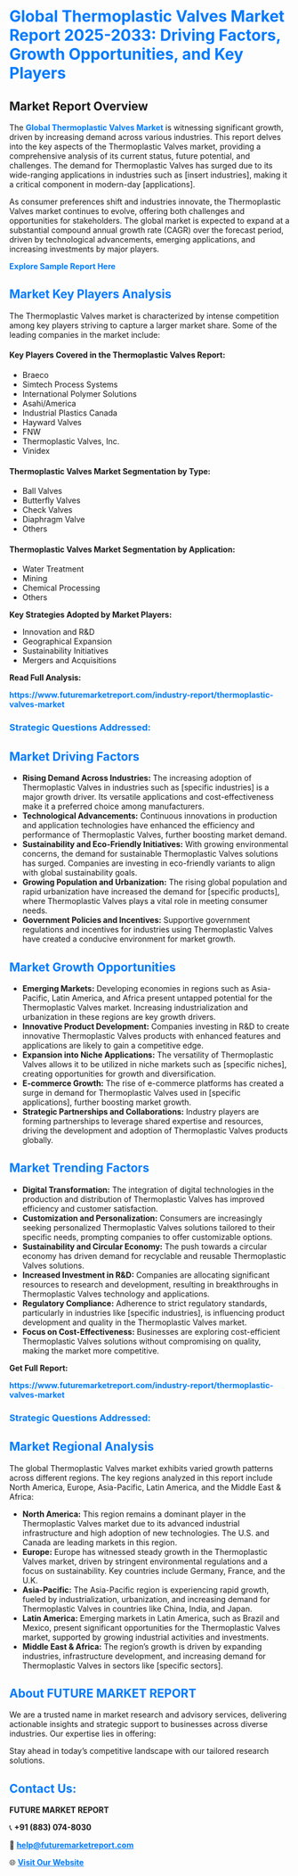 <h1 style="color: #007BFF;">Global Thermoplastic Valves Market Report 2025-2033: Driving Factors, Growth Opportunities, and Key Players</h1>

<section id="overview">
<h2>Market Report Overview</h2>
<p>The <a href="https://www.futuremarketreport.com/industry-report/thermoplastic-valves-market" style="color: #007BFF; text-decoration: none;"><strong>Global Thermoplastic Valves Market</strong></a> is witnessing significant growth, driven by increasing demand across various industries. This report delves into the key aspects of the Thermoplastic Valves market, providing a comprehensive analysis of its current status, future potential, and challenges. The demand for Thermoplastic Valves has surged due to its wide-ranging applications in industries such as [insert industries], making it a critical component in modern-day [applications].</p>
<p>As consumer preferences shift and industries innovate, the Thermoplastic Valves market continues to evolve, offering both challenges and opportunities for stakeholders. The global market is expected to expand at a substantial compound annual growth rate (CAGR) over the forecast period, driven by technological advancements, emerging applications, and increasing investments by major players.</p>
</section>

<section id="overview">
<p><a href="https://www.futuremarketreport.com/request-sample/reportId=52376" style="color: #007BFF; text-decoration: none;"><strong>Explore Sample Report Here</strong></a></p>
</section>

<section id="key-players">
<h2 style="color: #007BFF;">Market Key Players Analysis</h2>
<p>The Thermoplastic Valves market is characterized by intense competition among key players striving to capture a larger market share. Some of the leading companies in the market include:</p>
<h4>Key Players Covered in the Thermoplastic Valves Report:</h4>
<ul><li>Braeco</li><li>Simtech Process Systems</li><li>International Polymer Solutions</li><li>Asahi/America</li><li>Industrial Plastics Canada</li><li>Hayward Valves</li><li>FNW</li><li>Thermoplastic Valves, Inc.</li><li>Vinidex</li></ul>
<h4>Thermoplastic Valves Market Segmentation by Type:</h4>
<ul><li>Ball Valves</li><li>Butterfly Valves</li><li>Check Valves</li><li>Diaphragm Valve</li><li>Others</li></ul>

<h4>Thermoplastic Valves Market Segmentation by Application:</h4>
<ul><li>Water Treatment</li><li>Mining</li><li>Chemical Processing</li><li>Others</li></ul>
<p><strong>Key Strategies Adopted by Market Players:</strong></p>
<ul>
<li>Innovation and R&D</li>
<li>Geographical Expansion</li>
<li>Sustainability Initiatives</li>
<li>Mergers and Acquisitions</li>
</ul>
</section>

<section>
<p><strong>Read Full Analysis: </strong></p><a href="https://www.futuremarketreport.com/industry-report/thermoplastic-valves-market" style="color: #007BFF; text-decoration: none;"><strong>https://www.futuremarketreport.com/industry-report/thermoplastic-valves-market</strong></a>
<h3 style="color: #007BFF;">Strategic Questions Addressed:</h3>
</section>

<section id="driving-factors">
<h2 style="color: #007BFF;">Market Driving Factors</h2>
<ul>
<li><strong>Rising Demand Across Industries:</strong> The increasing adoption of Thermoplastic Valves in industries such as [specific industries] is a major growth driver. Its versatile applications and cost-effectiveness make it a preferred choice among manufacturers.</li>
<li><strong>Technological Advancements:</strong> Continuous innovations in production and application technologies have enhanced the efficiency and performance of Thermoplastic Valves, further boosting market demand.</li>
<li><strong>Sustainability and Eco-Friendly Initiatives:</strong> With growing environmental concerns, the demand for sustainable Thermoplastic Valves solutions has surged. Companies are investing in eco-friendly variants to align with global sustainability goals.</li>
<li><strong>Growing Population and Urbanization:</strong> The rising global population and rapid urbanization have increased the demand for [specific products], where Thermoplastic Valves plays a vital role in meeting consumer needs.</li>
<li><strong>Government Policies and Incentives:</strong> Supportive government regulations and incentives for industries using Thermoplastic Valves have created a conducive environment for market growth.</li>
</ul>
</section>

<section id="growth-opportunities">
<h2 style="color: #007BFF;">Market Growth Opportunities</h2>
<ul>
<li><strong>Emerging Markets:</strong> Developing economies in regions such as Asia-Pacific, Latin America, and Africa present untapped potential for the Thermoplastic Valves market. Increasing industrialization and urbanization in these regions are key growth drivers.</li>
<li><strong>Innovative Product Development:</strong> Companies investing in R&D to create innovative Thermoplastic Valves products with enhanced features and applications are likely to gain a competitive edge.</li>
<li><strong>Expansion into Niche Applications:</strong> The versatility of Thermoplastic Valves allows it to be utilized in niche markets such as [specific niches], creating opportunities for growth and diversification.</li>
<li><strong>E-commerce Growth:</strong> The rise of e-commerce platforms has created a surge in demand for Thermoplastic Valves used in [specific applications], further boosting market growth.</li>
<li><strong>Strategic Partnerships and Collaborations:</strong> Industry players are forming partnerships to leverage shared expertise and resources, driving the development and adoption of Thermoplastic Valves products globally.</li>
</ul>
</section>

<section id="trending-factors">
<h2 style="color: #007BFF;">Market Trending Factors</h2>
<ul>
<li><strong>Digital Transformation:</strong> The integration of digital technologies in the production and distribution of Thermoplastic Valves has improved efficiency and customer satisfaction.</li>
<li><strong>Customization and Personalization:</strong> Consumers are increasingly seeking personalized Thermoplastic Valves solutions tailored to their specific needs, prompting companies to offer customizable options.</li>
<li><strong>Sustainability and Circular Economy:</strong> The push towards a circular economy has driven demand for recyclable and reusable Thermoplastic Valves solutions.</li>
<li><strong>Increased Investment in R&D:</strong> Companies are allocating significant resources to research and development, resulting in breakthroughs in Thermoplastic Valves technology and applications.</li>
<li><strong>Regulatory Compliance:</strong> Adherence to strict regulatory standards, particularly in industries like [specific industries], is influencing product development and quality in the Thermoplastic Valves market.</li>
<li><strong>Focus on Cost-Effectiveness:</strong> Businesses are exploring cost-efficient Thermoplastic Valves solutions without compromising on quality, making the market more competitive.</li>
</ul>
</section>

<section>
<p><strong>Get Full Report: </strong></p><a href="https://www.futuremarketreport.com/industry-report/thermoplastic-valves-market" style="color: #007BFF; text-decoration: none;"><strong>https://www.futuremarketreport.com/industry-report/thermoplastic-valves-market</strong></a>
<h3 style="color: #007BFF;">Strategic Questions Addressed:</h3>
</section>


<section id="regional-analysis">
<h2 style="color: #007BFF;">Market Regional Analysis</h2>
<p>The global Thermoplastic Valves market exhibits varied growth patterns across different regions. The key regions analyzed in this report include North America, Europe, Asia-Pacific, Latin America, and the Middle East & Africa:</p>
<ul>
<li><strong>North America:</strong> This region remains a dominant player in the Thermoplastic Valves market due to its advanced industrial infrastructure and high adoption of new technologies. The U.S. and Canada are leading markets in this region.</li>
<li><strong>Europe:</strong> Europe has witnessed steady growth in the Thermoplastic Valves market, driven by stringent environmental regulations and a focus on sustainability. Key countries include Germany, France, and the U.K.</li>
<li><strong>Asia-Pacific:</strong> The Asia-Pacific region is experiencing rapid growth, fueled by industrialization, urbanization, and increasing demand for Thermoplastic Valves in countries like China, India, and Japan.</li>
<li><strong>Latin America:</strong> Emerging markets in Latin America, such as Brazil and Mexico, present significant opportunities for the Thermoplastic Valves market, supported by growing industrial activities and investments.</li>
<li><strong>Middle East & Africa:</strong> The region’s growth is driven by expanding industries, infrastructure development, and increasing demand for Thermoplastic Valves in sectors like [specific sectors].</li>
</ul>
</section>

<footer>
<h2 style="color: #007BFF;">About FUTURE MARKET REPORT</h2>
<p>We are a trusted name in market research and advisory services, delivering actionable insights and strategic support to businesses across diverse industries. Our expertise lies in offering:</p>

<p>Stay ahead in today’s competitive landscape with our tailored research solutions.</p>

<h2 style="color: #007BFF;">Contact Us:</h2>
<p><strong>FUTURE MARKET REPORT</strong></p>
<p>📞 <strong>+91 (883) 074-8030</strong></p>
<p>📧 <strong><a href="mailto:help@futuremarketreport.com" style="color: #007BFF;">help@futuremarketreport.com</a></strong></p>
<p>🌐 <strong><a href="https://www.futuremarketreport.com/" style="color: #007BFF;">Visit Our Website</a></strong></p>
</footer>